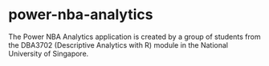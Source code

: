 # power-nba-analytics
The Power NBA Analytics application is created by a group of students from the DBA3702 (Descriptive Analytics with R) module in the National University of Singapore.
